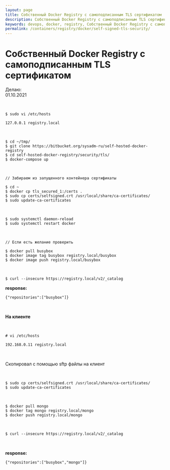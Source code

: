 ```yaml
---
layout: page
title: Собственный Docker Registry с самоподписанным TLS сертификатом
description: Собственный Docker Registry с самоподписанным TLS сертификатом
keywords: devops, docker, registry, Собственный Docker Registry с самоподписанным TLS сертификатом
permalink: /containers/registry/docker/self-signed-tls-security/
---
```


# Собственный Docker Registry с самоподписанным TLS сертификатом

Делаю:  
01.10.2021

<br/>

```
$ sudo vi /etc/hosts

127.0.0.1 registry.local
```

<br/>

    $ cd ~/tmp/
    $ git clone https://bitbucket.org/sysadm-ru/self-hosted-docker-registry
    $ cd self-hosted-docker-registry/security/tls/
    $ docker-compose up

<!-- <br/>

https://192.168.0.11/v2/_catalog -->

<br/>

    // Забираем из запущенного контейнера сертификаты

    $ cd ~
    $ docker cp tls_secured_1:/certs .
    $ sudo cp certs/selfsigned.crt /usr/local/share/ca-certificates/
    $ sudo update-ca-certificates

<br/>

    $ sudo systemctl daemon-reload
    $ sudo systemctl restart docker

<br/>

    // Если есть желание проверить

    $ docker pull busybox
    $ docker image tag busybox registry.local/busybox
    $ docker image push registry.local/busybox

<br/>

```
$ curl --insecure https://registry.local/v2/_catalog
```

**response:**

```
{"repositories":["busybox"]}
```

<br/>

**На клиенте**

<br/>

```
# vi /etc/hosts

192.168.0.11 registry.local
```

<br/>

Скопировал с помощью sftp файлы на клиент

<br/>

    $ sudo cp certs/selfsigned.crt /usr/local/share/ca-certificates/
    $ sudo update-ca-certificates

<!-- <br/>

    $ sudo systemctl daemon-reload
    $ sudo systemctl restart docker -->

<br/>

    $ docker pull mongo
    $ docker tag mongo registry.local/mongo
    $ docker push registry.local/mongo

<br/>

```
$ curl --insecure https://registry.local/v2/_catalog
```

<br/>

**response:**

```
{"repositories":["busybox","mongo"]}
```
